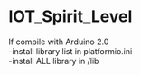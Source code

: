 # IOT_Spirit_Level

If compile with Arduino 2.0  
-install library list in platformio.ini  
-install ALL library in /lib
